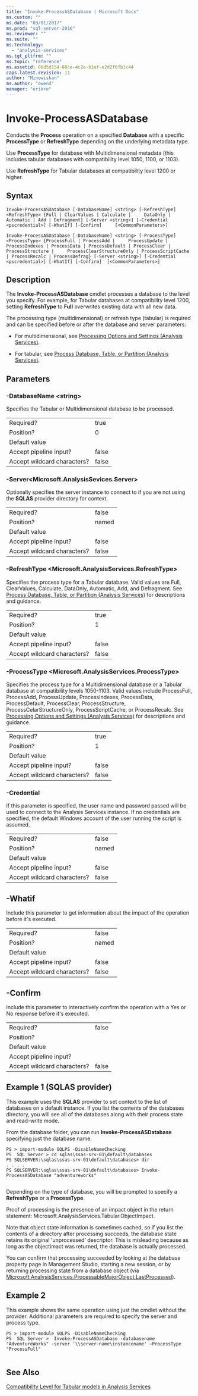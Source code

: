 ```yaml
---
title: "Invoke-ProcessASDatabase | Microsoft Docs"
ms.custom: ""
ms.date: "03/01/2017"
ms.prod: "sql-server-2016"
ms.reviewer: ""
ms.suite: ""
ms.technology: 
  - "analysis-services"
ms.tgt_pltfrm: ""
ms.topic: "reference"
ms.assetid: 66d5d154-88ce-4c2e-b1ef-e2d2f6fb1c44
caps.latest.revision: 11
author: "Minewiskan"
ms.author: "owend"
manager: "erikre"
---
```

# Invoke-ProcessASDatabase
  Conducts the **Process** operation on a specified **Database** with a specific **ProcessType** or **RefreshType** depending on the underlying metadata type.  
  
 Use **ProcessType** for database with Multidimensional metadata (this includes tabular databases with compatibility level 1050, 1100, or 1103).  
  
 Use **RefreshType** for Tabular databases at compatibility level 1200 or higher.  
  
## Syntax  
 `Invoke-ProcessASDatabase [-DatabaseName] <string> [-RefreshType] <RefreshType> {Full | ClearValues | Calculate |     DataOnly | Automatic | Add | Defragment} [-Server <string>] [-Credential <pscredential>] [-WhatIf] [-Confirm]     [<CommonParameters>]`  
  
 `Invoke-ProcessASDatabase [-DatabaseName] <string> [-ProcessType] <ProcessType> {ProcessFull | ProcessAdd |     ProcessUpdate | ProcessIndexes | ProcessData | ProcessDefault | ProcessClear | ProcessStructure |     ProcessClearStructureOnly | ProcessScriptCache | ProcessRecalc | ProcessDefrag} [-Server <string>] [-Credential     <pscredential>] [-WhatIf] [-Confirm]  [<CommonParameters>]`  
  
## Description  
 The **Invoke-ProcessASDatabase** cmdlet processes a database to the level you specify. For example, for Tabular databases at compatibility level 1200, setting **RefreshType** to **Full** overwrites existing data with all new data.  
  
 The processing type (multidimensional) or refresh type (tabular) is required and can be specified before or after the database and server parameters:  
  
-   For multidimensional, see [Processing Options and Settings &#40;Analysis Services&#41;](../../analysis-services/multidimensional-models/processing-options-and-settings-analysis-services.md).  
  
-   For tabular, see [Process Database, Table, or Partition &#40;Analysis Services&#41;](../../analysis-services/tabular-models/process-database-table-or-partition-analysis-services.md).  
  
## Parameters  
  
### -DatabaseName \<string>  
 Specifies the Tabular or Multidimensional database to be processed.  
  
|||  
|-|-|  
|Required?|true|  
|Position?|0|  
|Default value||  
|Accept pipeline input?|false|  
|Accept wildcard characters?|false|  
  
### -Server\<Microsoft.AnalysisSevices.Server>  
 Optionally specifies the server instance to connect to if you are not using the **SQLAS** provider directory for context.  
  
|||  
|-|-|  
|Required?|false|  
|Position?|named|  
|Default value||  
|Accept pipeline input?|false|  
|Accept wildcard characters?|false|  
  
### -RefreshType \<Microsoft.AnalysisServices.RefreshType>  
 Specifies the process type for a Tabular database.  Valid values are  Full, ClearValues, Calculate, DataOnly,  Automatic, Add, and  Defragment. See [Process Database, Table, or Partition &#40;Analysis Services&#41;](../../analysis-services/tabular-models/process-database-table-or-partition-analysis-services.md) for descriptions and guidance.  
  
|||  
|-|-|  
|Required?|true|  
|Position?|1|  
|Default value||  
|Accept pipeline input?|false|  
|Accept wildcard characters?|false|  
  
### -ProcessType \<Microsoft.AnalysisServices.ProcessType>  
 Specifies the process type for a Multidimensional database or a Tabular database at compatibility levels 1050-1103. Valid values include ProcessFull, ProcessAdd, ProcessUpdate, ProcessIndexes, ProcessData, ProcessDefault, ProcessClear, ProcessStructure, ProcessCelarStructureOnly, ProcessScriptCache, or ProcessRecalc. See [Processing Options and Settings &#40;Analysis Services&#41;](../../analysis-services/multidimensional-models/processing-options-and-settings-analysis-services.md) for descriptions and guidance.  
  
|||  
|-|-|  
|Required?|true|  
|Position?|1|  
|Default value||  
|Accept pipeline input?|false|  
|Accept wildcard characters?|false|  
  
### -Credential  
 If this parameter is specified, the user name and password passed will be used to connect to the Analysis Services instance. If no credentials are specified, the default Windows account of the user running the script is assumed.  
  
|||  
|-|-|  
|Required?|false|  
|Position?|named|  
|Default value||  
|Accept pipeline input?|false|  
|Accept wildcard characters?|false|  
  
## -Whatif  
 Include this parameter to get information about the impact of the operation before it's executed.  
  
|||  
|-|-|  
|Required?|false|  
|Position?|named|  
|Default value||  
|Accept pipeline input?|false|  
|Accept wildcard characters?|false|  
  
## -Confirm  
 Include this parameter to interactively  confirm the operation with a Yes or No response before it's executed.  
  
|||  
|-|-|  
|Required?|false|  
|Position?||  
|Default value||  
|Accept pipeline input?||  
|Accept wildcard characters?|false|  
  
## Example 1 (SQLAS provider)  
 This example uses the **SQLAS** provider to set context to the list of databases on a default instance.  If you list the contents of the databases directory, you will see all of the databases along with their process state and read-write mode.  
  
 From the database folder, you can run **Invoke-ProcessASDatabase** specifying just the database name.  
  
```  
PS > import-module SQLPS -DisableNameChecking  
PS  SQL Server > cd sqlas\ssas-srv-01\default\databases  
PS SQLSERVER:\sqlas\ssas-srv-01\default\databases> dir  
. . . .  
PS SQLSERVER:\sqlas\ssas-srv-01\default\databases> Invoke-ProcessASDatabase "adventureworks"  
  
```  
  
 Depending on the type of database, you will be prompted to specify a **RefreshType** or a **ProcessType**.  
  
 Proof of processing is the presence of an impact object in the return statement: Microsoft.AnalysisServices.Tabular.ObjectImpact.  
  
 Note that object state information is sometimes cached, so if you list the contents of a directory after processing succeeds, the database state retains its original 'unprocessed' descriptor. This is misleading because as long as the objectimact was returned, the database is actually processed.  
  
 You can confirm that processing succeeded by looking at the database property page in Management Studio, starting a new session, or by returning processing state from a database object (via [Microsoft.AnalysisServices.ProcessableMajorObject.LastProcessed](https://msdn.microsoft.com/library/microsoft.analysisservices.processablemajorobject.lastprocessed.aspx)).  
  
## Example 2  
 This example shows the same operation using just the cmdlet without the provider. Additional parameters are required to specify the server and process type.  
  
```  
PS > import-module SQLPS -DisableNameChecking  
PS  SQL Server >  Invoke-ProcessASDatabase -databasename "AdventureWorks" -server '\\server-name\instancename' –ProcessType "ProcessFull"  
  
```  
  
## See Also  
 [Compatibility Level for Tabular models in Analysis Services](../../analysis-services/tabular-models/compatibility-level-for-tabular-models-in-analysis-services.md)  
  
  
